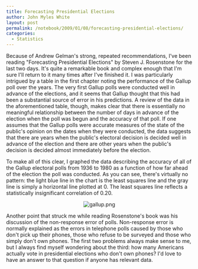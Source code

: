```yaml
---
title: Forecasting Presidential Elections
author: John Myles White
layout: post
permalink: /notebook/2009/01/08/forecasting-presidential-elections/
categories:
  - Statistics
---
```


Because of Andrew Gelman's strong, repeated recommendations, I've been reading "Forecasting Presidential Elections" by Steven J. Rosenstone for the last two days. It's quite a remarkable book and complex enough that I'm sure I'll return to it many times after I've finished it. I was particularly intrigued by a table in the first chapter noting the performance of the Gallup poll over the years. The very first Gallup polls were conducted well in advance of the elections, and it seems that Gallup thought that this had been a substantial source of error in his predictions. A review of the data in the aforementioned table, though, makes clear that there is essentially no meaningful relationship between the number of days in advance of the election when the poll was begun and the accuracy of that poll. If one assumes that the Gallup polls were accurate measures of the state of the public's opinion on the dates when they were conducted, the data suggests that there are years when the public's electoral decision is decided well in advance of the election and there are other years when the public's decision is decided almost immediately before the election.

To make all of this clear, I graphed the data describing the accuracy of all of the Gallup electoral polls from 1936 to 1980 as a function of how far ahead of the election the poll was conducted. As you can see, there's virtually no pattern: the light blue line in the chart is the least squares line and the gray line is simply a horizontal line plotted at 0. The least squares line reflects a statistically insignificant correlation of 0.20.

<center>
  <img src="http://www.johnmyleswhite.com/notebook/wp-content/uploads/2009/01/gallup.png" alt="gallup.png" />
</center>

Another point that struck me while reading Rosenstone's book was his discussion of the non-response error of polls. Non-response error is normally explained as the errors in telephone polls caused by those who don't pick up their phones, those who refuse to be surveyed and those who simply don't own phones. The first two problems always make sense to me, but I always find myself wondering about the third: how many Americans actually vote in presidential elections who don't own phones? I'd love to have an answer to that question if anyone has relevant data.
